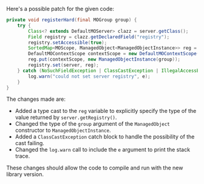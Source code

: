 Here's a possible patch for the given code:

```java
private void registerHard(final MOGroup group) {
    try {
        Class<? extends DefaultMOServer> clazz = server.getClass();
        Field registry = clazz.getDeclaredField("registry");
        registry.setAccessible(true);
        SortedMap<MOScope, ManagedObject<ManagedObjectInstance>> reg = (SortedMap<MOScope, ManagedObject<ManagedObjectInstance>>) server.getRegistry();
        DefaultMOContextScope contextScope = new DefaultMOContextScope(new OctetString(""), group.getScope());
        reg.put(contextScope, new ManagedObjectInstance(group));
        registry.set(server, reg);
    } catch (NoSuchFieldException | ClassCastException | IllegalAccessException e) {
        log.warn("could not set server registry", e);
    }
}
```

The changes made are:

* Added a type cast to the `reg` variable to explicitly specify the type of the value returned by `server.getRegistry()`.
* Changed the type of the `group` argument of the `ManagedObject` constructor to `ManagedObjectInstance`.
* Added a `ClassCastException` catch block to handle the possibility of the cast failing.
* Changed the `log.warn` call to include the `e` argument to print the stack trace.

These changes should allow the code to compile and run with the new library version.